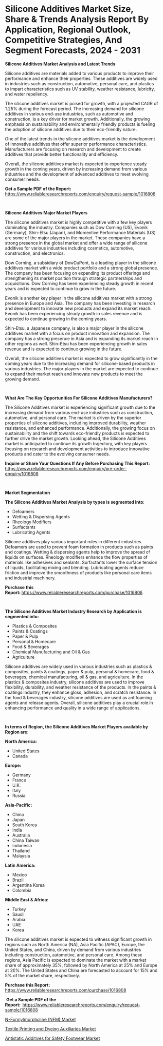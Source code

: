 <p><h1>Silicone Additives Market Size, Share & Trends Analysis Report By Application, Regional Outlook, Competitive Strategies, And Segment Forecasts, 2024 - 2031</h1></p><p><strong>Silicone Additives Market Analysis and Latest Trends</strong></p>
<p><p>Silicone additives are materials added to various products to improve their performance and enhance their properties. These additives are widely used in industries such as construction, automotive, personal care, and plastics to impart characteristics such as UV stability, weather resistance, lubricity, and water repellency.</p><p>The silicone additives market is poised for growth, with a projected CAGR of 1.25% during the forecast period. The increasing demand for silicone additives in various end-use industries, such as automotive and construction, is a key driver for market growth. Additionally, the growing emphasis on sustainability and environmentally friendly products is fueling the adoption of silicone additives due to their eco-friendly nature.</p><p>One of the latest trends in the silicone additives market is the development of innovative additives that offer superior performance characteristics. Manufacturers are focusing on research and development to create additives that provide better functionality and efficiency.</p><p>Overall, the silicone additives market is expected to experience steady growth in the coming years, driven by increasing demand from various industries and the development of advanced additives to meet evolving consumer needs.</p></p>
<p><strong>Get a Sample PDF of the Report:&nbsp;</strong> <a href="https://www.reliableresearchreports.com/enquiry/request-sample/1016808">https://www.reliableresearchreports.com/enquiry/request-sample/1016808</a></p>
<p>&nbsp;</p>
<p><strong>Silicone Additives Major Market Players</strong></p>
<p><p>The silicone additives market is highly competitive with a few key players dominating the industry. Companies such as Dow Corning (US), Evonik (Germany), Shin-Etsu (Japan), and Momentive Performance Materials (US) are some of the major players in the market. These companies have a strong presence in the global market and offer a wide range of silicone additives for various industries including cosmetics, automotive, construction, and electronics.</p><p>Dow Corning, a subsidiary of DowDuPont, is a leading player in the silicone additives market with a wide product portfolio and a strong global presence. The company has been focusing on expanding its product offerings and strengthening its market position through strategic partnerships and acquisitions. Dow Corning has been experiencing steady growth in recent years and is expected to continue to grow in the future.</p><p>Evonik is another key player in the silicone additives market with a strong presence in Europe and Asia. The company has been investing in research and development to innovate new products and expand its market reach. Evonik has been experiencing steady growth in sales revenue and is expected to continue growing in the coming years.</p><p>Shin-Etsu, a Japanese company, is also a major player in the silicone additives market with a focus on product innovation and expansion. The company has a strong presence in Asia and is expanding its market reach in other regions as well. Shin-Etsu has been experiencing growth in sales revenue and is expected to continue growing in the future.</p><p>Overall, the silicone additives market is expected to grow significantly in the coming years due to the increasing demand for silicone-based products in various industries. The major players in the market are expected to continue to expand their market reach and innovate new products to meet the growing demand.</p></p>
<p>&nbsp;</p>
<p><strong>What Are The Key Opportunities For Silicone Additives Manufacturers?</strong></p>
<p><p>The Silicone Additives market is experiencing significant growth due to the increasing demand from various end-use industries such as construction, automotive, and personal care. The market is driven by the superior properties of silicone additives, including improved durability, weather resistance, and enhanced performance. Additionally, the growing focus on sustainability and the shift towards eco-friendly products is expected to further drive the market growth. Looking ahead, the Silicone Additives market is anticipated to continue its growth trajectory, with key players focusing on research and development activities to introduce innovative products and cater to the evolving consumer needs.</p></p>
<p><strong>Inquire or Share Your Questions If Any Before Purchasing This Report:</strong> <a href="https://www.reliableresearchreports.com/enquiry/pre-order-enquiry/1016808">https://www.reliableresearchreports.com/enquiry/pre-order-enquiry/1016808</a></p>
<p>&nbsp;</p>
<p><strong>Market Segmentation</strong></p>
<p><strong>The Silicone Additives Market Analysis by types is segmented into:</strong></p>
<p><ul><li>Defoamers</li><li>Wetting & Dispersing Agents</li><li>Rheology Modifiers</li><li>Surfactants</li><li>Lubricating Agents</li></ul></p>
<p><p>Silicone additives play various important roles in different industries. Defoamers are used to prevent foam formation in products such as paints and coatings. Wetting & dispersing agents help to improve the spread of liquids on surfaces. Rheology modifiers enhance the flow properties of materials like adhesives and sealants. Surfactants lower the surface tension of liquids, facilitating mixing and blending. Lubricating agents reduce friction and improve the smoothness of products like personal care items and industrial machinery.</p></p>
<p><strong>Purchase this Report:&nbsp;</strong><a href="https://www.reliableresearchreports.com/purchase/1016808">https://www.reliableresearchreports.com/purchase/1016808</a></p>
<p>&nbsp;</p>
<p><strong>The Silicone Additives Market Industry Research by Application is segmented into:</strong></p>
<p><ul><li>Plastics & Composites</li><li>Paints & Coatings</li><li>Paper & Pulp</li><li>Personal & Homecare</li><li>Food & Beverages</li><li>Chemical Manufacturing and Oil & Gas</li><li>Agriculture</li></ul></p>
<p><p>Silicone additives are widely used in various industries such as plastics & composites, paints & coatings, paper & pulp, personal & homecare, food & beverages, chemical manufacturing, oil & gas, and agriculture. In the plastics & composites industry, silicone additives are used to improve flexibility, durability, and weather resistance of the products. In the paints & coatings industry, they enhance gloss, adhesion, and scratch resistance. In the food & beverages industry, silicone additives are used as antifoaming agents and release agents. Overall, silicone additives play a crucial role in enhancing performance and quality in a wide range of applications.</p></p>
<p>&nbsp;</p>
<p><strong>In terms of Region, the Silicone Additives Market Players available by Region are:</strong></p>
<p>
    <p> <strong> North America: </strong>
        <ul>
            <li>United States</li>
            <li>Canada</li>
        </ul>
        </p> 
    <p> <strong> Europe: </strong>
        <ul>
            <li>Germany</li>
            <li>France</li>
            <li>U.K.</li>
            <li>Italy</li>
            <li>Russia</li>
        </ul>
        </p> 
    <p> <strong> Asia-Pacific: </strong>
        <ul>
            <li>China</li>
            <li>Japan</li>
            <li>South Korea</li>
            <li>India</li>
            <li>Australia</li>
            <li>China Taiwan</li>
            <li>Indonesia</li>
            <li>Thailand</li>
            <li>Malaysia</li>
        </ul>
        </p> 
    <p> <strong> Latin America: </strong>
        <ul>
            <li>Mexico</li>
            <li>Brazil</li>
            <li>Argentina Korea</li>
            <li>Colombia</li>
        </ul>
        </p> 
    <p> <strong> Middle East & Africa: </strong>
        <ul>
            <li>Turkey</li>
            <li>Saudi</li>
            <li>Arabia</li>
            <li>UAE</li>
            <li>Korea</li>
        </ul>
    </p>
    </p>
<p><p>The silicone additives market is expected to witness significant growth in regions such as North America (NA), Asia Pacific (APAC), Europe, the United States, and China, driven by demand from various industries including construction, automotive, and personal care. Among these regions, Asia Pacific is expected to dominate the market with a market share of approximately 35%, followed by North America at 25% and Europe at 20%. The United States and China are forecasted to account for 15% and 5% of the market share, respectively.</p></p>
<p><strong>Purchase this Report: </strong><a href="https://www.reliableresearchreports.com/purchase/1016808">https://www.reliableresearchreports.com/purchase/1016808</a></p>
<p>&nbsp;<strong>Get a Sample PDF of the Report:&nbsp;&nbsp;</strong><a href="https://www.reliableresearchreports.com/enquiry/request-sample/1016808">https://www.reliableresearchreports.com/enquiry/request-sample/1016808</a></p>
<p><strong></strong></p>
<p><p><a href="https://view.publitas.com/reportprime-1/global-n-formylmorpholine-nfm-market-by-types-applications-and-major-players-with-regional-growth-rate-analysis-and-development-situation-from-2023-to-2030/">N-Formylmorpholine (NFM) Market</a></p><p><a href="https://view.publitas.com/reportprime-1/textile-printing-and-dyeing-auxiliaries-market-size-growing-and-forecasted-for-period-from-2023-2030-and-provides-complete-market-analysis-of-this-market/">Textile Printing and Dyeing Auxiliaries Market</a></p><p><a href="https://view.publitas.com/reportprime-1/antistatic-additives-for-safety-footwear-market-research-report-provides-critical-insights-that-can-help-shape-business-development-and-investment-strategies/">Antistatic Additives for Safety Footwear Market</a></p></p>